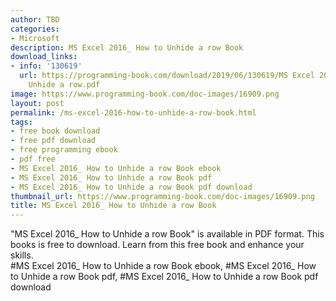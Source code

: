 ```yaml
---
author: TBD
categories:
- Microsoft
description: MS Excel 2016_ How to Unhide a row Book
download_links:
- info: '130619'
  url: https://programming-book.com/download/2019/06/130619/MS Excel 2016_ How to
    Unhide a row.pdf
image: https://www.programming-book.com/doc-images/16909.png
layout: post
permalink: /ms-excel-2016-how-to-unhide-a-row-book.html
tags:
- free book download
- free pdf download
- free programming ebook
- pdf free
- MS Excel 2016_ How to Unhide a row Book ebook
- MS Excel 2016_ How to Unhide a row Book pdf
- MS Excel 2016_ How to Unhide a row Book pdf download
thumbnail_url: https://www.programming-book.com/doc-images/16909.png
title: MS Excel 2016_ How to Unhide a row Book
---
```


 
<div class="item-desc text-justify">
  "MS Excel 2016_ How to Unhide a row Book" is available in PDF format. This books is free to download. Learn from this free book and enhance your skills.
  <br>
  #MS Excel 2016_ How to Unhide a row Book ebook, #MS Excel 2016_ How to Unhide a row Book pdf, #MS Excel 2016_ How to Unhide a row Book pdf download
</div>